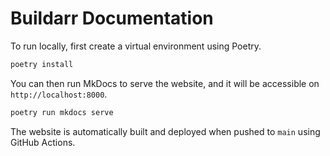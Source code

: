 # Buildarr Documentation

To run locally, first create a virtual environment using Poetry.

```bash
poetry install
```

You can then run MkDocs to serve the website, and it will be accessible on `http://localhost:8000`.

```bash
poetry run mkdocs serve
```

The website is automatically built and deployed when pushed to `main` using GitHub Actions.
